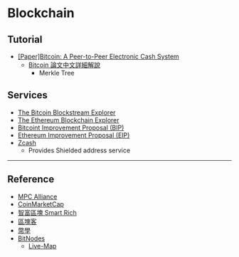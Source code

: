 # Blockchain

## Tutorial

- [[Paper]Bitcoin: A Peer-to-Peer Electronic Cash System](https://bitcoin.org/bitcoin.pdf)
  - [Bitcoin 論文中文詳細解說](https://www.youtube.com/watch?v=Sfdv_Day2Do)
    - Merkle Tree

## Services

- [The Bitcoin Blockstream Explorer](https://blockstream.info)
- [The Ethereum Blockchain Explorer](https://etherscan.io/)
- [Bitcoint Improvement Proposal (BIP)](https://github.com/bitcoin/bips)
- [Ethereum Improvement Proposal (EIP)](https://github.com/ethereum/EIPs)
- [Zcash](https://explorer.zcha.in/)
  - Provides Shielded address service

---

## Reference

- [MPC Alliance](https://www.mpcalliance.org/)
- [CoinMarketCap](https://coinmarketcap.com/)
- [智富區塊 Smart Rich](https://smartrichs.com/)
- [區塊客](https://blockcast.it/)
- [幣學](https://glossary.bshare.io/)
- [BitNodes](https://bitnodes.io/)
  - [Live-Map](https://bitnodes.io/nodes/live-map/)
